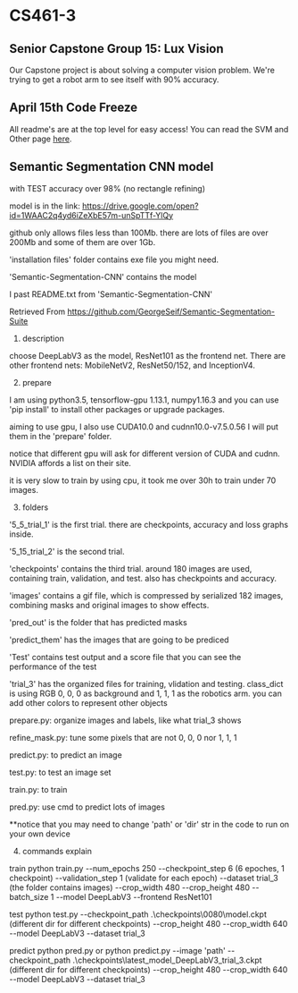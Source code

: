 # CS461-3

## Senior Capstone Group 15: Lux Vision

Our Capstone project is about solving a computer vision problem.
We're trying to get a robot arm to see itself with 90% accuracy.

## April 15th Code Freeze

All readme's are at the top level for easy access!
You can read the SVM and Other page [here](https://github.com/CampConn/Capstone/wiki/Code-Freeze-README---SVM-and-Others).

## Semantic Segmentation CNN model
with TEST accuracy over 98% (no rectangle refining)

model is in the link: https://drive.google.com/open?id=1WAAC2q4yd6iZeXbE57m-unSpTTf-YlQy 

github only allows files less than 100Mb. there are lots of files are over 200Mb and some of them are over 1Gb.

'installation files' folder contains exe file you might need.

'Semantic-Segmentation-CNN' contains the model

I past README.txt from 'Semantic-Segmentation-CNN'

Retrieved From https://github.com/GeorgeSeif/Semantic-Segmentation-Suite 


1. description

choose DeepLabV3 as the model, ResNet101 as the frontend net. There are other frontend nets: MobileNetV2, ResNet50/152, and InceptionV4.


2. prepare

I am using python3.5, tensorflow-gpu 1.13.1, numpy1.16.3 and you can use 'pip install' to install other packages or upgrade packages.

aiming to use gpu, I also use CUDA10.0 and cudnn10.0-v7.5.0.56
I will put them in the 'prepare' folder.

notice that different gpu will ask for different version of CUDA and cudnn. NVIDIA affords a list on their site.

it is very slow to train by using cpu, it took me over 30h to train under 70 images.


3. folders

'5_5_trial_1' is the first trial. there are checkpoints, accuracy and loss graphs inside.

'5_15_trial_2' is the second trial.

'checkpoints' contains the third trial. around 180 images are used, containing train, validation, and test. also has checkpoints and accuracy.

'images' contains a gif file, which is compressed by serialized 182 images, combining masks and original images to show effects.

'pred_out' is the folder that has predicted masks

'predict_them' has the images that are going to be prediced

'Test' contains test output and a score file that you can see the performance of the test

'trial_3' has the organized files for training, vlidation and testing. class_dict is using RGB 0, 0, 0 as background and 1, 1, 1 as the robotics arm. you can add other colors to represent other objects

prepare.py: organize images and labels, like what trial_3 shows

refine_mask.py: tune some pixels that are not 0, 0, 0 nor 1, 1, 1

predict.py: to predict an image

test.py: to test an image set

train.py: to train

pred.py: use cmd to predict lots of images

**notice that you may need to change 'path' or 'dir' str in the code to run on your own device


4. commands explain

train
python train.py --num_epochs 250 --checkpoint_step 6 (6 epoches, 1 checkpoint) --validation_step 1 (validate for each epoch) --dataset trial_3 (the folder contains images) --crop_width 480 --crop_height 480 --batch_size 1 --model DeepLabV3 --frontend ResNet101

test
python test.py --checkpoint_path .\checkpoints\0080\model.ckpt (different dir for different checkpoints) --crop_height 480 --crop_width 640 --model DeepLabV3 --dataset trial_3

predict
python pred.py
or
python predict.py --image 'path' --checkpoint_path .\checkpoints\latest_model_DeepLabV3_trial_3.ckpt (different dir for different checkpoints) --crop_height 480 --crop_width 640 --model DeepLabV3 --dataset trial_3
